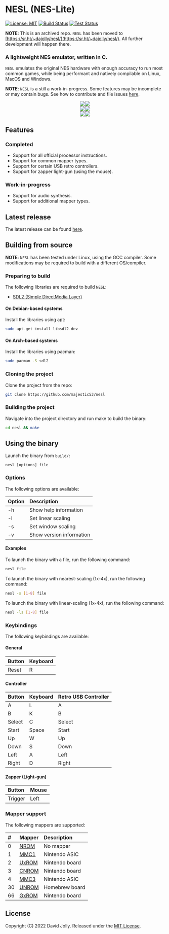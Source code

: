 # NESL (NES-Lite)

[![License: MIT](https://shields.io/badge/license-MIT-blue.svg?style=flat)](LICENSE.md) [![Build Status](https://github.com/majestic53/nesl/workflows/Build/badge.svg)](https://github.com/majestic53/nesl/actions/workflows/build.yml) [![Test Status](https://github.com/majestic53/nesl/workflows/Test/badge.svg)](https://github.com/majestic53/nesl/actions/workflows/test.yml)

__NOTE__: This is an archived repo. `NESL` has been moved to [https://sr.ht/~dajolly/nesl/](https://sr.ht/~dajolly/nesl/). All further development will happen there.

### A lightweight NES emulator, written in C.

`NESL` emulates the original NES hardware with enough accuracy to run most common games, while being performant and natively compilable on Linux, MacOS and Windows.

__NOTE__: `NESL` is a still a work-in-progress. Some features may be incomplete or may contain bugs. See how to contribute and file issues [here](CONTRIBUTING.md#places-to-contribute).

<p align="center">
    <img src=docs/demo0.png><img src=docs/demo1.png>
    <br/>
    <img src=docs/demo2.png><img src=docs/demo3.png>
    <br/>
    <img src=docs/demo4.png><img src=docs/demo5.png>
</p>

## Features

### Completed

* Support for all official processor instructions.
* Support for common mapper types.
* Support for certain USB retro controllers.
* Support for zapper light-gun (using the mouse).

### Work-in-progress

* Support for audio synthesis.
* Support for additional mapper types.

## Latest release

The latest release can be found [here](https://github.com/majestic53/nesl/releases).

## Building from source

__NOTE__: `NESL` has been tested under Linux, using the GCC compiler. Some modifications may be required to build with a different OS/compiler.

### Preparing to build

The following libraries are required to build `NESL`:
* [SDL2 (Simple DirectMedia Layer)](https://wikipedia.org/wiki/Simple_DirectMedia_Layer)

#### On Debian-based systems

Install the libraries using apt:

```bash
sudo apt-get install libsdl2-dev
```

#### On Arch-based systems

Install the libraries using pacman:

```bash
sudo pacman -S sdl2
```

### Cloning the project

Clone the project from the repo:

```bash
git clone https://github.com/majestic53/nesl
```

### Building the project

Navigate into the project directory and run make to build the binary:

```bash
cd nesl && make
```

## Using the binary

Launch the binary from `build/`:

```
nesl [options] file
```

### Options

The following options are available:

|Option|Description             |
|:-----|:-----------------------|
|-h    |Show help information   |
|-l    |Set linear scaling      |
|-s    |Set window scaling      |
|-v    |Show version information|

#### Examples

To launch the binary with a file, run the following command:

```bash
nesl file
```

To launch the binary with nearest-scaling (1x-4x), run the following command:

```bash
nesl -s [1-8] file
```

To launch the binary with linear-scaling (1x-4x), run the following command:

```bash
nesl -ls [1-8] file
```

### Keybindings

The following keybindings are available:

#### General

|Button    |Keyboard|
|:---------|:-------|
|Reset     |R       |

#### Controller

|Button |Keyboard|Retro USB Controller|
|:------|:-------|:-------------------|
|A      |L       |A                   |
|B      |K       |B                   |
|Select |C       |Select              |
|Start  |Space   |Start               |
|Up     |W       |Up                  |
|Down   |S       |Down                |
|Left   |A       |Left                |
|Right  |D       |Right               |

#### Zapper (Light-gun)

|Button |Mouse|
|:------|:----|
|Trigger|Left |

### Mapper support

The following mappers are supported:

|# |Mapper                                                            |Description   |
|:-|:-----------------------------------------------------------------|:-------------|
|0 |[NROM](https://wiki.nesdev.org/w/index.php?title=INES_Mapper_000) |No mapper     |
|1 |[MMC1](https://wiki.nesdev.org/w/index.php?title=INES_Mapper_001) |Nintendo ASIC |
|2 |[UxROM](https://wiki.nesdev.org/w/index.php?title=INES_Mapper_002)|Nintendo board|
|3 |[CNROM](https://wiki.nesdev.org/w/index.php?title=INES_Mapper_003)|Nintendo board|
|4 |[MMC3](https://wiki.nesdev.org/w/index.php?title=INES_Mapper_004) |Nintendo ASIC |
|30|[UNROM](https://wiki.nesdev.org/w/index.php?title=INES_Mapper_030)|Homebrew board|
|66|[GxROM](https://wiki.nesdev.org/w/index.php?title=INES_Mapper_066)|Nintendo board|

## License

Copyright (C) 2022 David Jolly. Released under the [MIT License](LICENSE.md).
